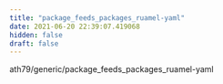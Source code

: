 ```yaml
---
title: "package_feeds_packages_ruamel-yaml"
date: 2021-06-20 22:39:07.419068
hidden: false
draft: false
---
```


ath79/generic/package_feeds_packages_ruamel-yaml

